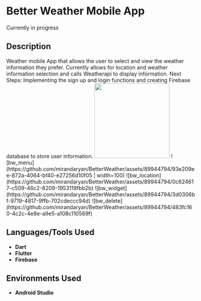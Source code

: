<h1>Better Weather Mobile App</h1>
Currently in progress

<h2>Description</h2>
Weather mobile App that allows the user to select and view the weather information they prefer.
Currently allows for location and weather information selection and calls Weatherapi to display information.
Next Steps: Implementing the sign up and login functions and creating Firebase database to store user information.

<img src="https://github.com/mirandaryan/BetterWeather/assets/89944794/ce628ac3-bb6a-440c-a95f-6c92965ec64b" width="200" />
![bw_menu](https://github.com/mirandaryan/BetterWeather/assets/89944794/93e209ee-872a-4064-bf40-e27256d10f05 | width=100)
![bw_location](https://github.com/mirandaryan/BetterWeather/assets/89944794/0c624617-c509-46c2-8209-1953119fbb2b)
![bw_widget](https://github.com/mirandaryan/BetterWeather/assets/89944794/3d0306bf-9719-4817-9ffb-702cdeccc94d)
![bw_delete](https://github.com/mirandaryan/BetterWeather/assets/89944794/483fc160-4c2c-4e8e-a9e5-a108c110569f)



<h2>Languages/Tools Used</h2>

- <b>Dart</b>
- <b>Flutter</b>
- <b>Firebase</b>

<h2>Environments Used </h2>

- <b>Android Studio</b>

